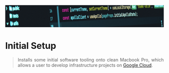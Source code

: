 <div align="center">
    <img src="https://github.com/benweston/initial-setup/blob/main/assets/banner-image.png" alt="Computer Code" width="900" height="70" />
</div>

# Initial Setup

<div align="justify">

> Installs some initial software tooling onto clean Macbook Pro, which allows a user to develop infrastructure  projects on [Google Cloud](https://cloud.google.com/?hl=en).   

</div>
